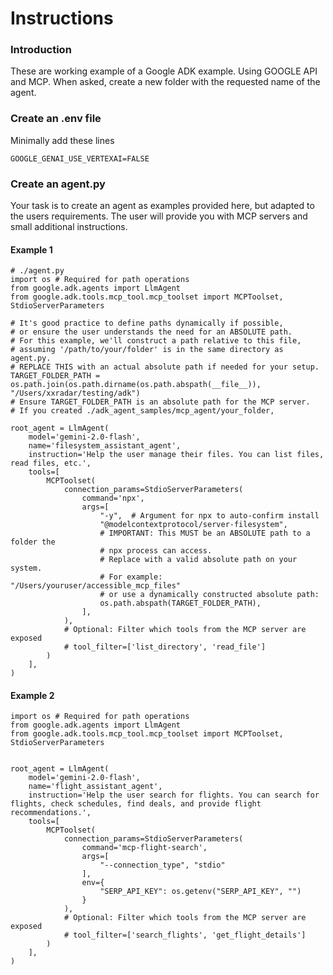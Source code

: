 # Instructions

### Introduction
These are  working example of a Google ADK example. Using GOOGLE API and MCP.
When asked, create a new folder with the requested name of the agent.

###  Create an .env file 
Minimally add these lines
```
GOOGLE_GENAI_USE_VERTEXAI=FALSE
```

###  Create an agent.py
Your task is to create an agent as examples provided here, but adapted to the users requirements.
The user will provide you with MCP servers and small additional instructions.

#### Example 1
```
# ./agent.py
import os # Required for path operations
from google.adk.agents import LlmAgent
from google.adk.tools.mcp_tool.mcp_toolset import MCPToolset, StdioServerParameters

# It's good practice to define paths dynamically if possible,
# or ensure the user understands the need for an ABSOLUTE path.
# For this example, we'll construct a path relative to this file,
# assuming '/path/to/your/folder' is in the same directory as agent.py.
# REPLACE THIS with an actual absolute path if needed for your setup.
TARGET_FOLDER_PATH = os.path.join(os.path.dirname(os.path.abspath(__file__)), "/Users/xxradar/testing/adk")
# Ensure TARGET_FOLDER_PATH is an absolute path for the MCP server.
# If you created ./adk_agent_samples/mcp_agent/your_folder,

root_agent = LlmAgent(
    model='gemini-2.0-flash',
    name='filesystem_assistant_agent',
    instruction='Help the user manage their files. You can list files, read files, etc.',
    tools=[
        MCPToolset(
            connection_params=StdioServerParameters(
                command='npx',
                args=[
                    "-y",  # Argument for npx to auto-confirm install
                    "@modelcontextprotocol/server-filesystem",
                    # IMPORTANT: This MUST be an ABSOLUTE path to a folder the
                    # npx process can access.
                    # Replace with a valid absolute path on your system.
                    # For example: "/Users/youruser/accessible_mcp_files"
                    # or use a dynamically constructed absolute path:
                    os.path.abspath(TARGET_FOLDER_PATH),
                ],
            ),
            # Optional: Filter which tools from the MCP server are exposed
            # tool_filter=['list_directory', 'read_file']
        )
    ],
)
```


#### Example 2
```
import os # Required for path operations
from google.adk.agents import LlmAgent
from google.adk.tools.mcp_tool.mcp_toolset import MCPToolset, StdioServerParameters


root_agent = LlmAgent(
    model='gemini-2.0-flash',
    name='flight_assistant_agent',
    instruction='Help the user search for flights. You can search for flights, check schedules, find deals, and provide flight recommendations.',
    tools=[
        MCPToolset(
            connection_params=StdioServerParameters(
                command='mcp-flight-search',
                args=[
                    "--connection_type", "stdio"
                ],
                env={
                    "SERP_API_KEY": os.getenv("SERP_API_KEY", "")
                }
            ),
            # Optional: Filter which tools from the MCP server are exposed
            # tool_filter=['search_flights', 'get_flight_details']
        )
    ],
)
```



